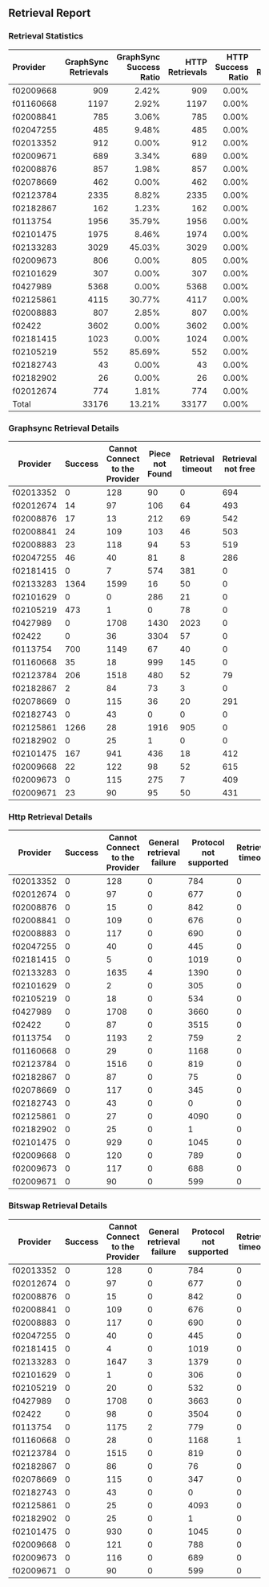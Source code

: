 ## Retrieval Report
### Retrieval Statistics
| Provider  | GraphSync Retrievals | GraphSync Success Ratio | HTTP Retrievals | HTTP Success Ratio | Bitswap Retrievals | Bitswap Success Ratio |
| :-------- | -------------------: | ----------------------: | --------------: | -----------------: | -----------------: | --------------------: |
| f02009668 |                  909 |                   2.42% |             909 |              0.00% |                909 |                 0.00% |
| f01160668 |                 1197 |                   2.92% |            1197 |              0.00% |               1197 |                 0.00% |
| f02008841 |                  785 |                   3.06% |             785 |              0.00% |                785 |                 0.00% |
| f02047255 |                  485 |                   9.48% |             485 |              0.00% |                485 |                 0.00% |
| f02013352 |                  912 |                   0.00% |             912 |              0.00% |                912 |                 0.00% |
| f02009671 |                  689 |                   3.34% |             689 |              0.00% |                689 |                 0.00% |
| f02008876 |                  857 |                   1.98% |             857 |              0.00% |                857 |                 0.00% |
| f02078669 |                  462 |                   0.00% |             462 |              0.00% |                462 |                 0.00% |
| f02123784 |                 2335 |                   8.82% |            2335 |              0.00% |               2334 |                 0.00% |
| f02182867 |                  162 |                   1.23% |             162 |              0.00% |                162 |                 0.00% |
| f0113754  |                 1956 |                  35.79% |            1956 |              0.00% |               1956 |                 0.00% |
| f02101475 |                 1975 |                   8.46% |            1974 |              0.00% |               1975 |                 0.00% |
| f02133283 |                 3029 |                  45.03% |            3029 |              0.00% |               3029 |                 0.00% |
| f02009673 |                  806 |                   0.00% |             805 |              0.00% |                805 |                 0.00% |
| f02101629 |                  307 |                   0.00% |             307 |              0.00% |                307 |                 0.00% |
| f0427989  |                 5368 |                   0.00% |            5368 |              0.00% |               5371 |                 0.00% |
| f02125861 |                 4115 |                  30.77% |            4117 |              0.00% |               4118 |                 0.00% |
| f02008883 |                  807 |                   2.85% |             807 |              0.00% |                807 |                 0.00% |
| f02422    |                 3602 |                   0.00% |            3602 |              0.00% |               3602 |                 0.00% |
| f02181415 |                 1023 |                   0.00% |            1024 |              0.00% |               1023 |                 0.00% |
| f02105219 |                  552 |                  85.69% |             552 |              0.00% |                552 |                 0.00% |
| f02182743 |                   43 |                   0.00% |              43 |              0.00% |                 43 |                 0.00% |
| f02182902 |                   26 |                   0.00% |              26 |              0.00% |                 26 |                 0.00% |
| f02012674 |                  774 |                   1.81% |             774 |              0.00% |                774 |                 0.00% |
| Total     |                33176 |                  13.21% |           33177 |              0.00% |              33180 |                 0.00% |

### Graphsync Retrieval Details
| Provider  | Success | Cannot Connect to the Provider | Piece not Found | Retrieval timeout | Retrieval not free | General retrieval failure | Retrieval rejected | Unconfirmed block transfer |
| --------- | ------- | ------------------------------ | --------------- | ----------------- | ------------------ | ------------------------- | ------------------ | -------------------------- |
| f02013352 | 0       | 128                            | 90              | 0                 | 694                | 0                         | 0                  | 0                          |
| f02012674 | 14      | 97                             | 106             | 64                | 493                | 0                         | 0                  | 0                          |
| f02008876 | 17      | 13                             | 212             | 69                | 542                | 4                         | 0                  | 0                          |
| f02008841 | 24      | 109                            | 103             | 46                | 503                | 0                         | 0                  | 0                          |
| f02008883 | 23      | 118                            | 94              | 53                | 519                | 0                         | 0                  | 0                          |
| f02047255 | 46      | 40                             | 81              | 8                 | 286                | 0                         | 1                  | 23                         |
| f02181415 | 0       | 7                              | 574             | 381               | 0                  | 61                        | 0                  | 0                          |
| f02133283 | 1364    | 1599                           | 16              | 50                | 0                  | 0                         | 0                  | 0                          |
| f02101629 | 0       | 0                              | 286             | 21                | 0                  | 0                         | 0                  | 0                          |
| f02105219 | 473     | 1                              | 0               | 78                | 0                  | 0                         | 0                  | 0                          |
| f0427989  | 0       | 1708                           | 1430            | 2023              | 0                  | 207                       | 0                  | 0                          |
| f02422    | 0       | 36                             | 3304            | 57                | 0                  | 205                       | 0                  | 0                          |
| f0113754  | 700     | 1149                           | 67              | 40                | 0                  | 0                         | 0                  | 0                          |
| f01160668 | 35      | 18                             | 999             | 145               | 0                  | 0                         | 0                  | 0                          |
| f02123784 | 206     | 1518                           | 480             | 52                | 79                 | 0                         | 0                  | 0                          |
| f02182867 | 2       | 84                             | 73              | 3                 | 0                  | 0                         | 0                  | 0                          |
| f02078669 | 0       | 115                            | 36              | 20                | 291                | 0                         | 0                  | 0                          |
| f02182743 | 0       | 43                             | 0               | 0                 | 0                  | 0                         | 0                  | 0                          |
| f02125861 | 1266    | 28                             | 1916            | 905               | 0                  | 0                         | 0                  | 0                          |
| f02182902 | 0       | 25                             | 1               | 0                 | 0                  | 0                         | 0                  | 0                          |
| f02101475 | 167     | 941                            | 436             | 18                | 412                | 0                         | 0                  | 1                          |
| f02009668 | 22      | 122                            | 98              | 52                | 615                | 0                         | 0                  | 0                          |
| f02009673 | 0       | 115                            | 275             | 7                 | 409                | 0                         | 0                  | 0                          |
| f02009671 | 23      | 90                             | 95              | 50                | 431                | 0                         | 0                  | 0                          |

### Http Retrieval Details
| Provider  | Success | Cannot Connect to the Provider | General retrieval failure | Protocol not supported | Retrieval timeout |
| --------- | ------- | ------------------------------ | ------------------------- | ---------------------- | ----------------- |
| f02013352 | 0       | 128                            | 0                         | 784                    | 0                 |
| f02012674 | 0       | 97                             | 0                         | 677                    | 0                 |
| f02008876 | 0       | 15                             | 0                         | 842                    | 0                 |
| f02008841 | 0       | 109                            | 0                         | 676                    | 0                 |
| f02008883 | 0       | 117                            | 0                         | 690                    | 0                 |
| f02047255 | 0       | 40                             | 0                         | 445                    | 0                 |
| f02181415 | 0       | 5                              | 0                         | 1019                   | 0                 |
| f02133283 | 0       | 1635                           | 4                         | 1390                   | 0                 |
| f02101629 | 0       | 2                              | 0                         | 305                    | 0                 |
| f02105219 | 0       | 18                             | 0                         | 534                    | 0                 |
| f0427989  | 0       | 1708                           | 0                         | 3660                   | 0                 |
| f02422    | 0       | 87                             | 0                         | 3515                   | 0                 |
| f0113754  | 0       | 1193                           | 2                         | 759                    | 2                 |
| f01160668 | 0       | 29                             | 0                         | 1168                   | 0                 |
| f02123784 | 0       | 1516                           | 0                         | 819                    | 0                 |
| f02182867 | 0       | 87                             | 0                         | 75                     | 0                 |
| f02078669 | 0       | 117                            | 0                         | 345                    | 0                 |
| f02182743 | 0       | 43                             | 0                         | 0                      | 0                 |
| f02125861 | 0       | 27                             | 0                         | 4090                   | 0                 |
| f02182902 | 0       | 25                             | 0                         | 1                      | 0                 |
| f02101475 | 0       | 929                            | 0                         | 1045                   | 0                 |
| f02009668 | 0       | 120                            | 0                         | 789                    | 0                 |
| f02009673 | 0       | 117                            | 0                         | 688                    | 0                 |
| f02009671 | 0       | 90                             | 0                         | 599                    | 0                 |

### Bitswap Retrieval Details
| Provider  | Success | Cannot Connect to the Provider | General retrieval failure | Protocol not supported | Retrieval timeout |
| --------- | ------- | ------------------------------ | ------------------------- | ---------------------- | ----------------- |
| f02013352 | 0       | 128                            | 0                         | 784                    | 0                 |
| f02012674 | 0       | 97                             | 0                         | 677                    | 0                 |
| f02008876 | 0       | 15                             | 0                         | 842                    | 0                 |
| f02008841 | 0       | 109                            | 0                         | 676                    | 0                 |
| f02008883 | 0       | 117                            | 0                         | 690                    | 0                 |
| f02047255 | 0       | 40                             | 0                         | 445                    | 0                 |
| f02181415 | 0       | 4                              | 0                         | 1019                   | 0                 |
| f02133283 | 0       | 1647                           | 3                         | 1379                   | 0                 |
| f02101629 | 0       | 1                              | 0                         | 306                    | 0                 |
| f02105219 | 0       | 20                             | 0                         | 532                    | 0                 |
| f0427989  | 0       | 1708                           | 0                         | 3663                   | 0                 |
| f02422    | 0       | 98                             | 0                         | 3504                   | 0                 |
| f0113754  | 0       | 1175                           | 2                         | 779                    | 0                 |
| f01160668 | 0       | 28                             | 0                         | 1168                   | 1                 |
| f02123784 | 0       | 1515                           | 0                         | 819                    | 0                 |
| f02182867 | 0       | 86                             | 0                         | 76                     | 0                 |
| f02078669 | 0       | 115                            | 0                         | 347                    | 0                 |
| f02182743 | 0       | 43                             | 0                         | 0                      | 0                 |
| f02125861 | 0       | 25                             | 0                         | 4093                   | 0                 |
| f02182902 | 0       | 25                             | 0                         | 1                      | 0                 |
| f02101475 | 0       | 930                            | 0                         | 1045                   | 0                 |
| f02009668 | 0       | 121                            | 0                         | 788                    | 0                 |
| f02009673 | 0       | 116                            | 0                         | 689                    | 0                 |
| f02009671 | 0       | 90                             | 0                         | 599                    | 0                 |

